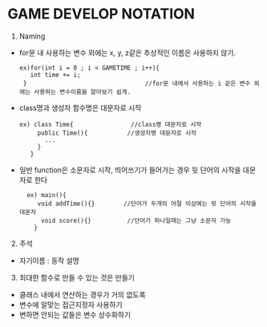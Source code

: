 GAME DEVELOP NOTATION
======================

1. Naming
  - for문 내 사용하는 변수 외에는 x, y, z같은 추상적인 이름은 사용하지 않기.
    ```
    ex)for(int i = 0 ; i < GAMETIME ; i++){
       int time += i;
     }                                 //for문 내에서 사용하는 i 같은 변수 외에는 사용하는 변수이름을 알아보기 쉽게.
    ```
    
    
  - class명과 생성자 함수명은 대문자로 시작
    ```
    ex) class Time{                //class명 대문자로 시작
         public Time(){           //생성자명 대문자로 시작
           ...
         }
       }
    ```    
        
        
  - 일반 function은 소문자로 시작, 띄어쓰기가 들어가는 경우 뒷 단어의 시작을 대문자로 한다
    ```
      ex) main(){
         void addTime(){}        //단어가 두개의 어절 이상에는 뒷 단어의 시작을 대문자
          void score(){}          //단어가 하나일때는 그냥 소문자 가능
        }
     ```   
        
2. 주석
  - 자기이름 : 동작 설명
  
3. 최대한 함수로 만들 수 있는 것은 만들기
  - 클래스 내에서 연산하는 경우가 거의 없도록
  - 변수에 알맞는 접근지정자 사용하기
  - 변하면 안되는 값들은 변수 상수화하기
